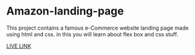 # Amazon-landing-page
This project contains a famous e-Commerce website landing page made using html and css.
in this you will learn about flex box and css stuff.

[LIVE LINK](https://rks007.github.io/Amazon-landing-page/)
